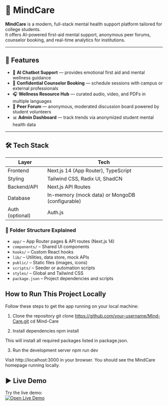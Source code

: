# 🧠 MindCare

**MindCare** is a modern, full-stack mental health support platform tailored for college students.  
It offers AI-powered first-aid mental support, anonymous peer forums, counselor booking, and real-time analytics for institutions.

---

## 🚀 Features

- 🧠 **AI Chatbot Support** — provides emotional first aid and mental wellness guidance
- 📅 **Confidential Counselor Booking** — schedule sessions with campus or external professionals
- 🎧 **Wellness Resource Hub** — curated audio, video, and PDFs in multiple languages
- 💬 **Peer Forum** — anonymous, moderated discussion board powered by student volunteers
- 📊 **Admin Dashboard** — track trends via anonymized student mental health data

---

## 🛠 Tech Stack

| Layer         | Tech                                  |
|---------------|---------------------------------------|
| Frontend      | Next.js 14 (App Router), TypeScript   |
| Styling       | Tailwind CSS, Radix UI, ShadCN        |
| Backend/API   | Next.js API Routes                    |
| Database      | In-memory (mock data) or MongoDB (configurable) |
| Auth (optional) | Auth.js      |


### 📁 Folder Structure Explained

- `app/` – App Router pages & API routes (Next.js 14)
- `components/` – Shared UI components
- `hooks/` – Custom React hooks
- `lib/` – Utilities, data store, mock APIs
- `public/` – Static files (images, icons)
- `scripts/` – Seeder or automation scripts
- `styles/` – Global and Tailwind CSS
- `package.json` – Project dependencies and scripts

## How to Run This Project Locally

Follow these steps to get the app running on your local machine:

 1. Clone the repository
git clone https://github.com/your-username/Mind-Care.git
cd Mind-Care

 2. Install dependencies
npm install


This will install all required packages listed in package.json.

 3. Run the development server
npm run dev


Visit http://localhost:3000 in your browser. You should see the MindCare homepage running locally.

## ▶️ Live Demo

Try the live demo:  
[![Open Live Demo](https://img.shields.io/badge/Open%20Live%20Demo-Visit-blue?logo=vercel&style=for-the-badge)](https://sih-mindcare.vercel.app/)
